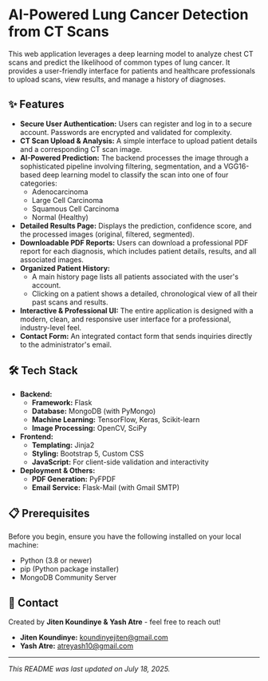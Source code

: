 # AI-Powered Lung Cancer Detection from CT Scans

This web application leverages a deep learning model to analyze chest CT scans and predict the likelihood of common types of lung cancer. It provides a user-friendly interface for patients and healthcare professionals to upload scans, view results, and manage a history of diagnoses.

## ✨ Features

- **Secure User Authentication:** Users can register and log in to a secure account. Passwords are encrypted and validated for complexity.
- **CT Scan Upload & Analysis:** A simple interface to upload patient details and a corresponding CT scan image.
- **AI-Powered Prediction:** The backend processes the image through a sophisticated pipeline involving filtering, segmentation, and a VGG16-based deep learning model to classify the scan into one of four categories:
    - Adenocarcinoma
    - Large Cell Carcinoma
    - Squamous Cell Carcinoma
    - Normal (Healthy)
- **Detailed Results Page:** Displays the prediction, confidence score, and the processed images (original, filtered, segmented).
- **Downloadable PDF Reports:** Users can download a professional PDF report for each diagnosis, which includes patient details, results, and all associated images.
- **Organized Patient History:**
    - A main history page lists all patients associated with the user's account.
    - Clicking on a patient shows a detailed, chronological view of all their past scans and results.
- **Interactive & Professional UI:** The entire application is designed with a modern, clean, and responsive user interface for a professional, industry-level feel.
- **Contact Form:** An integrated contact form that sends inquiries directly to the administrator's email.

## 🛠️ Tech Stack

- **Backend:**
    - **Framework:** Flask
    - **Database:** MongoDB (with PyMongo)
    - **Machine Learning:** TensorFlow, Keras, Scikit-learn
    - **Image Processing:** OpenCV, SciPy
- **Frontend:**
    - **Templating:** Jinja2
    - **Styling:** Bootstrap 5, Custom CSS
    - **JavaScript:** For client-side validation and interactivity
- **Deployment & Others:**
    - **PDF Generation:** PyFPDF
    - **Email Service:** Flask-Mail (with Gmail SMTP)

## 📋 Prerequisites

Before you begin, ensure you have the following installed on your local machine:
- Python (3.8 or newer)
- pip (Python package installer)
- MongoDB Community Server

## 📧 Contact

Created by **Jiten Koundinye & Yash Atre** - feel free to reach out!

- **Jiten Koundinye:** koundinyejiten@gmail.com
- **Yash Atre:** atreyash10@gmail.com

---
*This README was last updated on July 18, 2025.*
